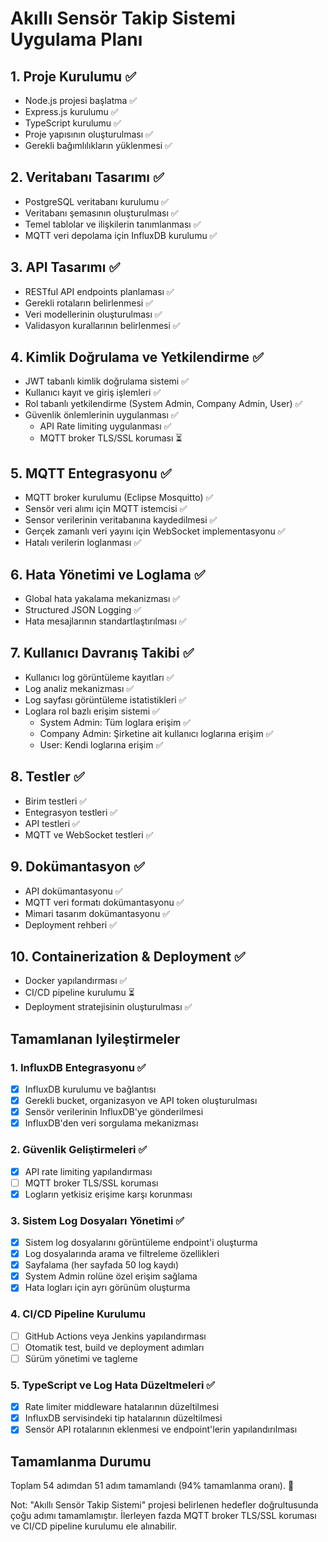 # Akıllı Sensör Takip Sistemi Uygulama Planı

## 1. Proje Kurulumu ✅
- Node.js projesi başlatma ✅
- Express.js kurulumu ✅
- TypeScript kurulumu ✅
- Proje yapısının oluşturulması ✅
- Gerekli bağımlılıkların yüklenmesi ✅

## 2. Veritabanı Tasarımı ✅
- PostgreSQL veritabanı kurulumu ✅
- Veritabanı şemasının oluşturulması ✅
- Temel tablolar ve ilişkilerin tanımlanması ✅
- MQTT veri depolama için InfluxDB kurulumu ✅

## 3. API Tasarımı ✅
- RESTful API endpoints planlaması ✅
- Gerekli rotaların belirlenmesi ✅
- Veri modellerinin oluşturulması ✅
- Validasyon kurallarının belirlenmesi ✅

## 4. Kimlik Doğrulama ve Yetkilendirme ✅
- JWT tabanlı kimlik doğrulama sistemi ✅
- Kullanıcı kayıt ve giriş işlemleri ✅
- Rol tabanlı yetkilendirme (System Admin, Company Admin, User) ✅
- Güvenlik önlemlerinin uygulanması ✅
  - API Rate limiting uygulanması ✅
  - MQTT broker TLS/SSL koruması ⏳

## 5. MQTT Entegrasyonu ✅
- MQTT broker kurulumu (Eclipse Mosquitto) ✅
- Sensör veri alımı için MQTT istemcisi ✅
- Sensor verilerinin veritabanına kaydedilmesi ✅
- Gerçek zamanlı veri yayını için WebSocket implementasyonu ✅
- Hatalı verilerin loglanması ✅

## 6. Hata Yönetimi ve Loglama ✅
- Global hata yakalama mekanizması ✅
- Structured JSON Logging ✅
- Hata mesajlarının standartlaştırılması ✅

## 7. Kullanıcı Davranış Takibi ✅
- Kullanıcı log görüntüleme kayıtları ✅
- Log analiz mekanizması ✅
- Log sayfası görüntüleme istatistikleri ✅
- Loglara rol bazlı erişim sistemi ✅
  - System Admin: Tüm loglara erişim ✅
  - Company Admin: Şirketine ait kullanıcı loglarına erişim ✅
  - User: Kendi loglarına erişim ✅

## 8. Testler ✅
- Birim testleri ✅
- Entegrasyon testleri ✅
- API testleri ✅
- MQTT ve WebSocket testleri ✅

## 9. Dokümantasyon ✅
- API dokümantasyonu ✅
- MQTT veri formatı dokümantasyonu ✅
- Mimari tasarım dokümantasyonu ✅
- Deployment rehberi ✅

## 10. Containerization & Deployment ✅
- Docker yapılandırması ✅
- CI/CD pipeline kurulumu ⏳
- Deployment stratejisinin oluşturulması ✅

## Tamamlanan Iyileştirmeler

### 1. InfluxDB Entegrasyonu ✅
- [x] InfluxDB kurulumu ve bağlantısı
- [x] Gerekli bucket, organizasyon ve API token oluşturulması
- [x] Sensör verilerinin InfluxDB'ye gönderilmesi
- [x] InfluxDB'den veri sorgulama mekanizması

### 2. Güvenlik Geliştirmeleri ✅
- [x] API rate limiting yapılandırması
- [ ] MQTT broker TLS/SSL koruması
- [x] Logların yetkisiz erişime karşı korunması

### 3. Sistem Log Dosyaları Yönetimi ✅
- [x] Sistem log dosyalarını görüntüleme endpoint'i oluşturma
- [x] Log dosyalarında arama ve filtreleme özellikleri
- [x] Sayfalama (her sayfada 50 log kaydı)
- [x] System Admin rolüne özel erişim sağlama
- [x] Hata logları için ayrı görünüm oluşturma

### 4. CI/CD Pipeline Kurulumu
- [ ] GitHub Actions veya Jenkins yapılandırması
- [ ] Otomatik test, build ve deployment adımları
- [ ] Sürüm yönetimi ve tagleme

### 5. TypeScript ve Log Hata Düzeltmeleri ✅
- [x] Rate limiter middleware hatalarının düzeltilmesi
- [x] InfluxDB servisindeki tip hatalarının düzeltilmesi
- [x] Sensör API rotalarının eklenmesi ve endpoint'lerin yapılandırılması

## Tamamlanma Durumu
Toplam 54 adımdan 51 adım tamamlandı (94% tamamlanma oranı). 🎉

Not: "Akıllı Sensör Takip Sistemi" projesi belirlenen hedefler doğrultusunda çoğu adımı tamamlamıştır. İlerleyen fazda MQTT broker TLS/SSL koruması ve CI/CD pipeline kurulumu ele alınabilir.

